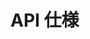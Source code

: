 # API 仕様

<link rel="stylesheet" type="text/css" href="../_static/swagger-ui/swagger-ui.css" ></link>
<link rel="stylesheet" type="text/css" href="../_static/swagger-override.css" ></link>
<div id="swagger-ui"></div>

<script src="../_static/swagger-ui/swagger-ui-bundle.js" charset="UTF-8"> </script>
<script src="../_static/swagger-ui/swagger-ui-standalone-preset.js" charset="UTF-8"> </script>
<script>
window.onload = function() {
  // Begin Swagger UI call region
  const ui = SwaggerUIBundle({
    url: "../rest-api.yaml",
    dom_id: '#swagger-ui',
    deepLinking: true,
    presets: [
      SwaggerUIBundle.presets.apis,
      SwaggerUIStandalonePreset
    ],
    plugins: [],
    validatorUrl: "none",
    defaultModelsExpandDepth: -1,
    supportedSubmitMethods: []
  })
  // End Swagger UI call region

  window.ui = ui
}
</script>
